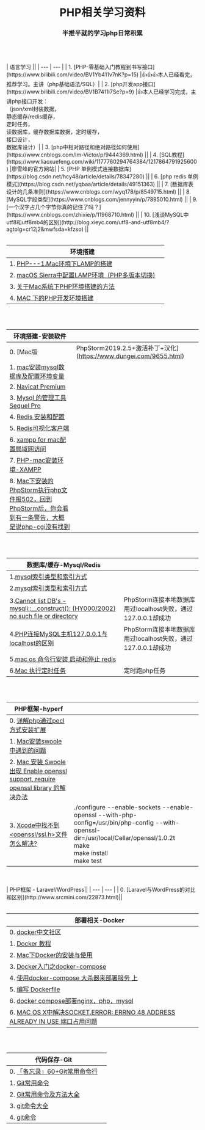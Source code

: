 #  <div align=center> PHP相关学习资料</div>
###  <div align=center> 半推半就的学习php日常积累</div>

<br>
<br>
<br>
| 语言学习 ||
| --- | --- |
| 1. [PHP-零基础入门教程到书写接口](https://www.bilibili.com/video/BV1Yb411v7nK?p=15) |👍👍👍本人已经看完，推荐学习。主讲（php基础语法/SQL）|
| 2. [php开发app接口](https://www.bilibili.com/video/BV1B7411i7Se?p=9) |👍本人已经学习完成，主讲php接口开发：<br>（json/xml封装数据，<br>静态缓存/redis缓存，<br>定时任务，<br>读数据库，缓存数据库数据，定时缓存，<br>接口设计，<br>数据库设计）|
| 3. [php中相对路径和绝对路径如何使用](https://www.cnblogs.com/Im-Victor/p/9444369.html) ||
| 4. [SQL教程](https://www.liaoxuefeng.com/wiki/1177760294764384/1217864791925600) |廖雪峰的官方网站|
| 5. [PHP 单例模式连接数据库](https://blog.csdn.net/hcy48/article/details/78347280) ||
| 6. [php redis 单例模式](https://blog.csdn.net/yqbaa/article/details/49151363) ||
| 7. [数据库表设计的几条准则](https://www.cnblogs.com/wyq178/p/8549715.html) ||
| 8. [MySQL字段类型](https://www.cnblogs.com/jennyyin/p/7895010.html) ||
| 9. [一个汉字占几个字节你真的记住了吗？](https://www.cnblogs.com/zhixie/p/11968710.html) ||
| 10. [浅谈MySQL中utf8和utf8mb4的区别](http://blog.xieyc.com/utf8-and-utf8mb4/?agtolg=cr12j2&mwfsda=kfzso) ||

<br>
<br>

| 环境搭建 ||
| --- | --- |
| 1. [PHP---1.Mac环境下LAMP的搭建](https://blog.csdn.net/haochangdi123/article/details/82429221) ||
| 2. [macOS Sierra中配置LAMP环境（PHP多版本切换)](http://www.trydemo.net/home/article/index/id/119.html)||
| 3. [关于Mac系统下PHP环境搭建的方法](https://www.php.cn/php-weizijiaocheng-406675.html)||
| 4. [MAC 下的PHP开发环境搭建](https://www.jianshu.com/p/8b2fc1e98038)||

<br>
<br>

| 环境搭建-安装软件 ||
| --- | --- |
| 0. [Mac版|PhpStorm2019.2.5+激活补丁+汉化](https://www.dungei.com/9655.html)|[激活码](https://www.jianshu.com/p/133af2e4fe3f)|
| 1. [mac安装mysql数据库及配置环境变量](https://blog.csdn.net/qq_36004521/article/details/80637886)||
| 2. [Navicat Premium](https://www.navicat.com.cn/products/navicat-premium/)||
| 3. [Mysql 的管理工具Sequel Pro](https://www.jianshu.com/p/ad2143d84483)||
| 4. [Redis 安装和配置](https://www.cnblogs.com/guanbin-529/p/9180840.html)||
| 5. [Redis可视化客户端](https://github.com/qishibo/AnotherRedisDesktopManager)||
| 6. [xampp for mac配置局域网访问](https://www.cnblogs.com/freedom-feng/p/11468429.html)||
| 7. [PHP-mac安装环境-XAMPP](https://www.jianshu.com/p/1b64d1015d81)||
| 8. [Mac下安装的PhpStorm执行php文件报502，回到PhpStorm后，你会看到有一条警告，大概是说php-cgi没有找到](https://blog.csdn.net/m751824643/article/details/81180023)||

<br>
<br>

| 数据库/缓存-Mysql/Redis ||
| --- | --- |
| 1.[mysql索引类型和索引方式](https://blog.csdn.net/baidu_35813686/article/details/84434404)||
| 2.[mysql索引类型和索引方式](https://blog.csdn.net/baidu_35813686/article/details/84434404)||
| 3.[Cannot list DB's - mysqli::__construct(): (HY000/2002) no such file or directory ](https://github.com/weprovide/valet-plus/issues/233)|PhpStorm连接本地数据库用过localhost失败，通过127.0.0.1却成功|
| 4.[PHP连接MySQL主机127.0.0.1与localhost的区别](https://www.qttc.net/228_php_connect_mysql_which_host.html)|PhpStorm连接本地数据库用过localhost失败，通过127.0.0.1却成功|
| 5.[mac os 命令行安装 启动和停止 redis](https://www.jianshu.com/p/a01a85c1041b)||
| 6.[Mac 执行定时任务](https://blog.csdn.net/qiang_zi_/article/details/102500359)|定时跑php任务|
<br>
<br>

| PHP框架-hyperf ||
| --- | --- |
| 0. [详解php通过pecl方式安装扩展](https://www.php.cn/php-weizijiaocheng-386194.html)||
| 1. [Mac安装swoole中遇到的问题](https://blog.csdn.net/lishanleilixin/article/details/96137272)||
| 2. [Mac 安装 Swoole 出现 Enable openssl support, require openssl library 的解决办法](https://cloud.tencent.com/developer/article/1555295)||
| 3. [Xcode中找不到<openssl/ssl.h>文件怎么解决?](https://www.zhihu.com/question/50993692)| ./configure --enable-sockets --enable-openssl --with-php-config=/usr/bin/php-config --with-openssl-dir=/usr/local/Cellar/openssl/1.0.2t <br>make<br>make install<br>make test|

<br>
<br>
| PHP框架 - Laravel/WordPress||
| --- | --- |
| 0. [Laravel与WordPress的对比和区别](http://www.srcmini.com/22873.html)||

<br>
<br>

| 部署相关-Docker ||
| --- | --- |
| 0. [docker中文社区](http://www.docker.org.cn/book/docker/what-is-docker-16.html)||
| 1. [Docker 教程](https://www.runoob.com/docker/docker-tutorial.html)||
| 2. [Mac下Docker的安装与使用](https://blog.6ag.cn/2115.html)||
| 3. [Docker入门之docker-compose](https://www.cnblogs.com/minseo/p/11548177.html)||
| 4. [使用docker-compose 大杀器来部署服务 上](https://www.cnblogs.com/williamjie/p/9103327.html)||
| 5. [编写 Dockerfile](https://github.com/zhangpeihao/LearningDocker/blob/master/manuscript/04-WriteDockerfile.md)||
| 6. [docker compose部署nginx，php，mysql](https://zhuanlan.zhihu.com/p/97824480?utm_source=wechat_session)||
| 6. [MAC OS X中解决SOCKET.ERROR: ERRNO 48 ADDRESS ALREADY IN USE 端口占用问题](https://blog.csdn.net/dulei294948/article/details/40536963)||

<br>
<br>

| 代码保存-Git ||
| --- | --- |
| 0. [「备忘录」60+Git常用命令行](https://juejin.im/post/5eb2d6bce51d454d9d3ed14f)||
| 1. [Git常用命令](https://www.cnblogs.com/convict/p/10795320.html)||
| 2. [Git常用命令及方法大全](https://www.cnblogs.com/miracle77hp/articles/11163532.html)||
| 3. [git命令大全](https://www.jianshu.com/p/46ffff059092)||
| 4. [git命令](https://www.yiibai.com/git/git_clone.html)||
